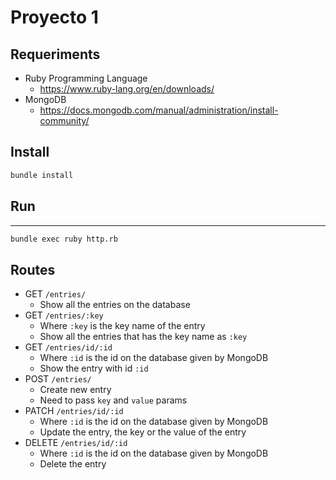 # Proyecto 1

## Requeriments
- Ruby Programming Language
  - https://www.ruby-lang.org/en/downloads/
- MongoDB
  - https://docs.mongodb.com/manual/administration/install-community/

## Install
``` sh
bundle install
```

## Run
---
``` sh
bundle exec ruby http.rb
```

## Routes
- GET `/entries/`
  - Show all the entries on the database
- GET `/entries/:key`
  - Where `:key` is the key name of the entry
  - Show all the entries that has the key name as `:key`
- GET `/entries/id/:id`
  - Where `:id` is the id on the database given by MongoDB
  - Show the entry with id `:id`
- POST `/entries/`
  - Create new entry
  - Need to pass `key` and `value` params
- PATCH `/entries/id/:id`
  - Where `:id` is the id on the database given by MongoDB
  - Update the entry, the key or the value of the entry
- DELETE `/entries/id/:id`
  - Where `:id` is the id on the database given by MongoDB
  - Delete the entry